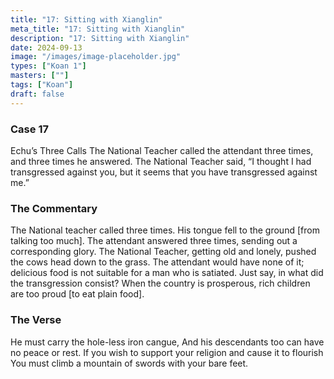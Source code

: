 ```yaml
---
title: "17: Sitting with Xianglin"
meta_title: "17: Sitting with Xianglin"
description: "17: Sitting with Xianglin"
date: 2024-09-13
image: "/images/image-placeholder.jpg"
types: ["Koan 1"]
masters: [""]
tags: ["Koan"]
draft: false
---
```


### Case 17

Echu’s Three Calls
The National Teacher called the attendant three times, and three times he answered. The National Teacher said, “I thought I had transgressed against you, but it seems that you have transgressed against me.”

### The Commentary
The National teacher called three times. His tongue fell to the ground [from talking too much]. The attendant answered three times, sending out a corresponding glory. The National Teacher, getting old and lonely, pushed the cows head down to the grass. The attendant would have none of it; delicious food is not suitable for a man who is satiated. Just say, in what did the transgression consist? When the country is prosperous, rich children are too proud [to eat plain food].

### The Verse
He must carry the hole-less iron cangue,
And his descendants too can have no peace or rest.
If you wish to support your religion and cause it to flourish You must climb a mountain of swords with your bare feet.

